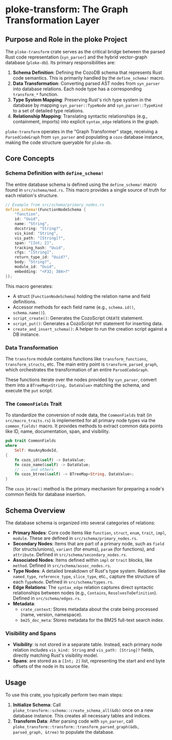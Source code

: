 # ploke-transform: The Graph Transformation Layer

## Purpose and Role in the ploke Project

The `ploke-transform` crate serves as the critical bridge between the parsed Rust code representation (`syn_parser`) and the hybrid vector-graph database (`ploke-db`). Its primary responsibilities are:

1.  **Schema Definition**: Defining the CozoDB schema that represents Rust code semantics. This is primarily handled by the `define_schema!` macro.
2.  **Data Transformation**: Converting parsed AST nodes from `syn_parser` into database relations. Each node type has a corresponding `transform_*` function.
3.  **Type System Mapping**: Preserving Rust's rich type system in the database by mapping `syn_parser::TypeNode` and `syn_parser::TypeKind` to a set of detailed type relations.
4.  **Relationship Mapping**: Translating syntactic relationships (e.g., containment, imports) into explicit `syntax_edge` relations in the graph.

`ploke-transform` operates in the "Graph Transformer" stage, receiving a `ParsedCodeGraph` from `syn_parser` and populating a `cozo` database instance, making the code structure queryable for `ploke-db`.

## Core Concepts

### Schema Definition with `define_schema!`

The entire database schema is defined using the `define_schema!` macro found in `src/schema/mod.rs`. This macro provides a single source of truth for each relation's structure.

```rust
// Example from src/schema/primary_nodes.rs
define_schema!(FunctionNodeSchema {
    "function",
    id: "Uuid",
    name: "String",
    docstring: "String?",
    vis_kind: "String",
    vis_path: "[String]?",
    span: "[Int; 2]",
    tracking_hash: "Uuid",
    cfgs: "[String]",
    return_type_id: "Uuid?",
    body: "String?",
    module_id: "Uuid",
    embedding: "<F32; 384>?"
});
```

This macro generates:
- A struct (`FunctionNodeSchema`) holding the relation name and field definitions.
- Accessor methods for each field name (e.g., `schema.id()`, `schema.name()`).
- `script_create()`: Generates the CozoScript `CREATE` statement.
- `script_put()`: Generates a CozoScript `PUT` statement for inserting data.
- `create_and_insert_schema()`: A helper to run the creation script against a DB instance.

### Data Transformation

The `transform` module contains functions like `transform_functions`, `transform_structs`, etc. The main entry point is `transform_parsed_graph`, which orchestrates the transformation of an entire `ParsedCodeGraph`.

These functions iterate over the nodes provided by `syn_parser`, convert them into a `BTreeMap<String, DataValue>` matching the schema, and execute the `put` script.

### The `CommonFields` Trait

To standardize the conversion of node data, the `CommonFields` trait (in `src/macro_traits.rs`) is implemented for all primary node types via the `common_fields!` macro. It provides methods to extract common data points like ID, name, documentation, span, and visibility.

```rust
pub trait CommonFields
where
    Self: HasAnyNodeId,
{
    fn cozo_id(&self) -> DataValue;
    fn cozo_name(&self) -> DataValue;
    // ... and others
    fn cozo_btree(&self) -> BTreeMap<String, DataValue>;
}
```
The `cozo_btree()` method is the primary mechanism for preparing a node's common fields for database insertion.

## Schema Overview

The database schema is organized into several categories of relations:

-   **Primary Nodes**: Core code items like `function`, `struct`, `enum`, `trait`, `impl`, `module`. These are defined in `src/schema/primary_nodes.rs`.
-   **Secondary Nodes**: Items that are part of a primary node, such as `field` (for structs/unions), `variant` (for enums), `param` (for functions), and `attribute`. Defined in `src/schema/secondary_nodes.rs`.
-   **Associated Nodes**: Items defined within `impl` or `trait` blocks, like `method`. Defined in `src/schema/assoc_nodes.rs`.
-   **Type Nodes**: A detailed breakdown of Rust's type system. Relations like `named_type`, `reference_type`, `slice_type`, etc., capture the structure of each `TypeNode`. Defined in `src/schema/types.rs`.
-   **Edge Relations**: The `syntax_edge` relation captures direct syntactic relationships between nodes (e.g., `Contains`, `ResolvesToDefinition`). Defined in `src/schema/edges.rs`.
-   **Metadata**:
    -   `crate_context`: Stores metadata about the crate being processed (name, version, namespace).
    -   `bm25_doc_meta`: Stores metadata for the BM25 full-text search index.

### Visibility and Spans

-   **Visibility**: is not stored in a separate table. Instead, each primary node relation includes `vis_kind: String` and `vis_path: [String]?` fields, directly matching Rust's visibility model.
-   **Spans**: are stored as a `[Int; 2]` list, representing the start and end byte offsets of the node in its source file.

## Usage

To use this crate, you typically perform two main steps:

1.  **Initialize Schema**: Call `ploke_transform::schema::create_schema_all(&db)` once on a new database instance. This creates all necessary tables and indices.
2.  **Transform Data**: After parsing code with `syn_parser`, call `ploke_transform::transform::transform_parsed_graph(&db, parsed_graph, &tree)` to populate the database.
